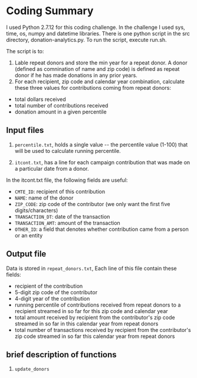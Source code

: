 # Coding Summary

I used Python 2.7.12 for this coding challenge. In the challenge I used sys, time, os, numpy and datetime libraries.
There is one python script in the src directory, donation-analytics.py. To run the script, execute run.sh.

The script is to: 

1. Lable repeat donors and store the min year for a repeat donor. A donor (defined as comnination of name and zip code) is defined as repeat donor if he has made donations in any prior years.
2. For each recipient, zip code and calendar year combination, calculate these three values for contributions coming from repeat donors:

* total dollars received
* total number of contributions received 
* donation amount in a given percentile

## Input files

1. `percentile.txt`, holds a single value -- the percentile value (1-100) that will be used to calculate running percentile.

2. `itcont.txt`, has a line for each campaign contribution that was made on a particular date from a donor.

In the itcont.txt file, the following fields are useful:

* `CMTE_ID`: recipient of this contribution
* `NAME`: name of the donor
* `ZIP_CODE`:  zip code of the contributor (we only want the first five digits/characters)
* `TRANSACTION_DT`: date of the transaction
* `TRANSACTION_AMT`: amount of the transaction
* `OTHER_ID`: a field that denotes whether contribution came from a person or an entity 

## Output file

Data is stored in `repeat_donors.txt`, Each line of this file contain these fields:

* recipient of the contribution 
* 5-digit zip code of the contributor 
* 4-digit year of the contribution
* running percentile of contributions received from repeat donors to a recipient streamed in so far for this zip code and calendar year
* total amount received by recipient from the contributor's zip code streamed in so far in this calendar year from repeat donors
* total number of transactions received by recipient from the contributor's zip code streamed in so far this calendar year from repeat donors

## brief description of functions

1. `update_donors`